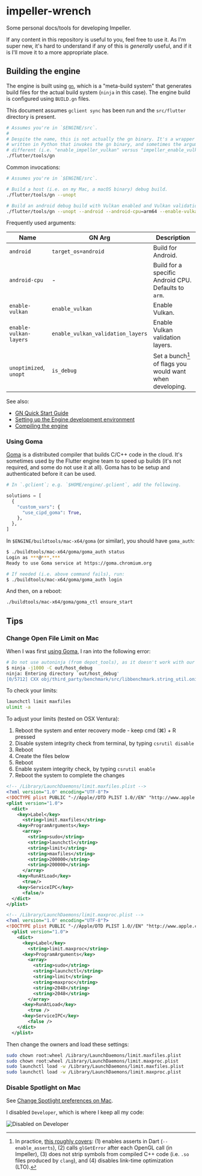 # impeller-wrench

Some personal docs/tools for developing Impeller.

If any content in this repository is useful to you, feel free to use it. As I'm
super new, it's hard to understand if any of this is _generally_ useful, and if
it is I'll move it to a more appropriate place.

## Building the engine

The engine is built using [`gn`](https://gn.googlesource.com/gn/), which is a
"meta-build system" that generates build files for the actual build system
(`ninja` in this case). The engine build is configured using `BUILD.gn` files.

This document assumes `gclient sync` has been run and the `src/flutter`
directory is present.

```bash
# Assumes you're in `$ENGINE/src`.
#
# Despite the name, this is not actually the gn binary. It's a wrapper script
# written in Python that invokes the gn binary, and sometimes the arguments are
# different (i.e. "enable_impeller_vulkan" versus "impeller_enable_vulkan").
./flutter/tools/gn
```

Common invocations:

```bash
# Assumes you're in `$ENGINE/src`.

# Build a host (i.e. on my Mac, a macOS binary) debug build.
./flutter/tools/gn --unopt

# Build an android debug build with Vulkan enabled and Vulkan validation layers.
./flutter/tools/gn --unopt --android --android-cpu=arm64 --enable-vulkan --enable-vulkan-validation-layers
```

Frequently used arguments:

| Name                   | GN Arg                            | Description                                              |
| ---------------------- | --------------------------------- | -------------------------------------------------------- |
| `android`              | `target_os=android`               | Build for Android.                                       |
| `android-cpu`          | -                                 | Build for a specific Android CPU. Defaults to `arm`.     |
| `enable-vulkan`        | `enable_vulkan`                   | Enable Vulkan.                                           |
| `enable-vulkan-layers` | `enable_vulkan_validation_layers` | Enable Vulkan validation layers.                         |
| `unoptimized`, `unopt` | `is_debug`                        | Set a bunch[^1] of flags you would want when developing. |

See also:

- [GN Quick Start Guide](https://gn.googlesource.com/gn/+/HEAD/docs/quick_start.md)
- [Setting up the Engine development environment](https://github.com/flutter/flutter/wiki/Setting-up-the-Engine-development-environment)
- [Compiling the engine](https://github.com/flutter/flutter/wiki/Compiling-the-engine)

[^1]:
    In practice, [this roughly covers](https://github.com/search?q=repo%3Aflutter%2Fengine%20is_debug&type=code):
    (1) enables asserts in Dart (`--enable_asserts`), (2) calls `glGetError`
    after each OpenGL call (in Impeller), (3) does not strip symbols from
    compiled C++ code (i.e. `.so` files produced by `clang`), and (4) disables
    link-time optimization (LTO).

### Using Goma

[Goma](https://chromium.googlesource.com/infra/goma/client/) is a distributed
compiler that builds C/C++ code in the cloud. It's sometimes used by the Flutter
engine team to speed up builds (it's not required, and some do not use it at
all). Goma has to be setup and authenticated before it can be used.

```py
# In `.gclient`; e.g. `$HOME/engine/.gclient`, add the following.

solutions = [
  {
    "custom_vars": {
      "use_cipd_goma": True,
    },
  },
]
```

In `$ENGINE/buildtools/mac-x64/goma` (or similar), you should have `goma_auth`:

```bash
$ ./buildtools/mac-x64/goma/goma_auth status
Login as ***@***.***
Ready to use Goma service at https://goma.chromium.org

# If needed (i.e. above command fails), run:
$ ./buildtools/mac-x64/goma/goma_auth login
```

And then, on a reboot:

```bash
./buildtools/mac-x64/goma/goma_ctl ensure_start
```

## Tips

### Change Open File Limit on Mac

When I was first [using Goma](#using-goma), I ran into the following error:

```bash
# Do not use autoninja (from depot_tools), as it doesn't work with our build.
$ ninja -j1000 -C out/host_debug
ninja: Entering directory `out/host_debug'
[0/5712] CXX obj/third_party/benchmark/src/libbenchmark.string_util.oninja: fatal: pipe: Too many open files
```

To check your limits:

```bash
launchctl limit maxfiles
ulimit -a
```

To adjust your limits (tested on OSX Ventura):

1. Reboot the system and enter recovery mode - keep cmd (⌘) + R pressed
1. Disable system integrity check from terminal, by typing `csrutil disable`
1. Reboot
1. Create the files below
1. Reboot
1. Enable system integrity check, by typing `csrutil enable`
1. Reboot the system to complete the changes

```xml
<!-- /Library/LaunchDaemons/limit.maxfiles.plist -->
<?xml version="1.0" encoding="UTF-8"?>
<!DOCTYPE plist PUBLIC "-//Apple//DTD PLIST 1.0//EN" "http://www.apple.com/DTDs/PropertyList-1.0.dtd">
<plist version="1.0">
  <dict>
    <key>Label</key>
      <string>limit.maxfiles</string>
    <key>ProgramArguments</key>
      <array>
        <string>sudo</string>
        <string>launchctl</string>
        <string>limit</string>
        <string>maxfiles</string>
        <string>200000</string>
        <string>200000</string>
      </array>
    <key>RunAtLoad</key>
      <true/>
    <key>ServiceIPC</key>
      <false/>
  </dict>
</plist>
```

```xml
<!-- /Library/LaunchDaemons/limit.maxproc.plist -->
<?xml version="1.0" encoding="UTF-8"?>
<!DOCTYPE plist PUBLIC "-//Apple/DTD PLIST 1.0//EN" "http://www.apple.com/DTDs/PropertyList-1.0.dtd">
  <plist version="1.0">
    <dict>
      <key>Label</key>
        <string>limit.maxproc</string>
      <key>ProgramArguments</key>
        <array>
          <string>sudo</string>
          <string>launchctl</string>
          <string>limit</string>
          <string>maxproc</string>
          <string>2048</string>
          <string>2048</string>
        </array>
      <key>RunAtLoad</key>
        <true />
      <key>ServiceIPC</key>
        <false />
    </dict>
  </plist>
```

Then change the owners and load these settings:

```bash
sudo chown root:wheel /Library/LaunchDaemons/limit.maxfiles.plist
sudo chown root:wheel /Library/LaunchDaemons/limit.maxproc.plist
sudo launchctl load -w /Library/LaunchDaemons/limit.maxfiles.plist
sudo launchctl load -w /Library/LaunchDaemons/limit.maxproc.plist
```

### Disable Spotlight on Mac

See [Change Spotlight preferences on Mac](https://support.apple.com/guide/mac-help/change-spotlight-preferences-mchlp2811/10.14/mac/10.14).

I disabled `Developer`, which is where I keep all my code:

![Disabled on `Developer`](https://github.com/flutter/flutter/assets/168174/e51fac53-894a-453b-a547-35b163c3d2e8)
